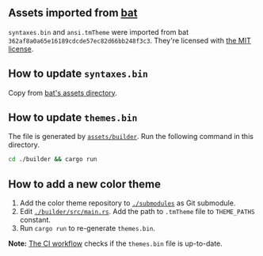 ## Assets imported from [bat](https://github.com/sharkdp/bat)

`syntaxes.bin` and `ansi.tmTheme` were imported from bat `362af8a0a65e16189cdcde57ec82d66bb248f3c3`. They're licensed with
[the MIT license](./bat-LICENSE-MIT).

## How to update `syntaxes.bin`

Copy from [bat's assets directory](https://github.com/sharkdp/bat/tree/master/assets).

## How to update `themes.bin`

The file is generated by [`assets/builder`](./builder). Run the following command in this directory.

```sh
cd ./builder && cargo run
```

## How to add a new color theme

1. Add the color theme repository to [`./submodules`](./submodules) as Git submodule.
2. Edit [`./builder/src/main.rs`](./builder/src/main.rs). Add the path to `.tmTheme` file to `THEME_PATHS` constant.
3. Run `cargo run` to re-generate `themes.bin`.

**Note:** [The CI workflow](../.github/workflows/assets.yaml) checks if the `themes.bin` file is up-to-date.
